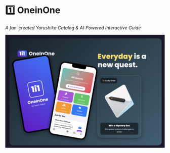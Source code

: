 # 1️⃣ OneinOne
_A fan-created Yorushika Catalog & AI‑Powered Interactive Guide_

![Demo Screenshot](./Poster.png)
